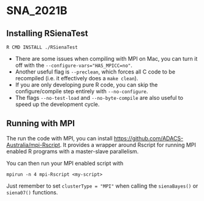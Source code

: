 # SNA_2021B

## Installing RSienaTest
```
R CMD INSTALL ./RSienaTest
```

- There are some issues when compiling with MPI on Mac, you can turn it off with the `--configure-vars="HAS_MPICC=no"`.
- Another useful flag is `--preclean`, which forces all C code to be recompiled (i.e. it effectively does a `make clean`).
- If you are only developing pure R code, you can skip the configure/compile step entirely with `--no-configure`.
- The flags `--no-test-load` and `--no-byte-compile` are also useful to speed up the development cycle.

## Running with MPI
The run the code with MPI, you can install https://github.com/ADACS-Australia/mpi-Rscript. It provides a wrapper around Rscript for running MPI enabled R programs with a master-slave parallelism.

You can then run your MPI enabled script with
```
mpirun -n 4 mpi-Rscript <my-script>
```
Just remember to set `clusterType = "MPI"` when calling the `sienaBayes()` or `siena07()` functions.
